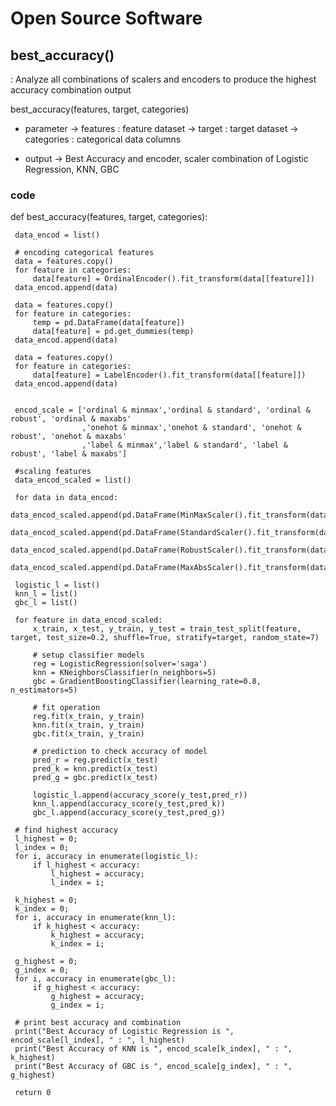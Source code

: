 # Open Source Software


## best_accuracy()
: Analyze all combinations of scalers and encoders to produce the highest accuracy combination output

best_accuracy(features, target, categories)
- parameter
 -> features : feature dataset
 -> target : target dataset
 -> categories : categorical data columns

- output 
 -> Best Accuracy and encoder, scaler combination of Logistic Regression, KNN, GBC 
 
### code

   def best_accuracy(features, target, categories):

     data_encod = list()

     # encoding categorical features
     data = features.copy()
     for feature in categories:
         data[feature] = OrdinalEncoder().fit_transform(data[[feature]])
     data_encod.append(data)

     data = features.copy()
     for feature in categories:
         temp = pd.DataFrame(data[feature])
         data[feature] = pd.get_dummies(temp)
     data_encod.append(data)

     data = features.copy()
     for feature in categories:
         data[feature] = LabelEncoder().fit_transform(data[[feature]])
     data_encod.append(data)


     encod_scale = ['ordinal & minmax','ordinal & standard', 'ordinal & robust', 'ordinal & maxabs'
                    ,'onehot & minmax','onehot & standard', 'onehot & robust', 'onehot & maxabs'
                    ,'label & minmax','label & standard', 'label & robust', 'label & maxabs']

     #scaling features
     data_encod_scaled = list()

     for data in data_encod:
         data_encod_scaled.append(pd.DataFrame(MinMaxScaler().fit_transform(data)))
         data_encod_scaled.append(pd.DataFrame(StandardScaler().fit_transform(data)))
         data_encod_scaled.append(pd.DataFrame(RobustScaler().fit_transform(data)))
         data_encod_scaled.append(pd.DataFrame(MaxAbsScaler().fit_transform(data)))

     logistic_l = list()
     knn_l = list()
     gbc_l = list()

     for feature in data_encod_scaled:
         x_train, x_test, y_train, y_test = train_test_split(feature, target, test_size=0.2, shuffle=True, stratify=target, random_state=7)

         # setup classifier models
         reg = LogisticRegression(solver='saga')
         knn = KNeighborsClassifier(n_neighbors=5)
         gbc = GradientBoostingClassifier(learning_rate=0.8, n_estimators=5)

         # fit operation
         reg.fit(x_train, y_train)
         knn.fit(x_train, y_train)
         gbc.fit(x_train, y_train)

         # prediction to check accuracy of model
         pred_r = reg.predict(x_test)
         pred_k = knn.predict(x_test)
         pred_g = gbc.predict(x_test)

         logistic_l.append(accuracy_score(y_test,pred_r))
         knn_l.append(accuracy_score(y_test,pred_k))
         gbc_l.append(accuracy_score(y_test,pred_g))

     # find highest accuracy
     l_highest = 0;
     l_index = 0;
     for i, accuracy in enumerate(logistic_l):
         if l_highest < accuracy:
             l_highest = accuracy;
             l_index = i;

     k_highest = 0;
     k_index = 0;
     for i, accuracy in enumerate(knn_l):
         if k_highest < accuracy:
             k_highest = accuracy;
             k_index = i;

     g_highest = 0;
     g_index = 0;
     for i, accuracy in enumerate(gbc_l):
         if g_highest < accuracy:
             g_highest = accuracy;
             g_index = i;

     # print best accuracy and combination
     print("Best Accuracy of Logistic Regression is ", encod_scale[l_index], " : ", l_highest)
     print("Best Accuracy of KNN is ", encod_scale[k_index], " : ", k_highest)
     print("Best Accuracy of GBC is ", encod_scale[g_index], " : ", g_highest)

     return 0

